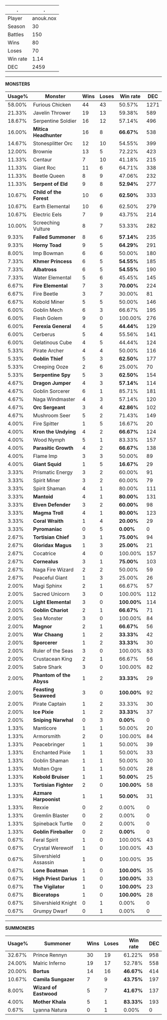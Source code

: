 .|.
|-|-
Player|anouk.nox
Season|30
Battles|150
Wins|80
Loses|70
Win rate|1.14
DEC|2459

---
**MONSTERS**

Usage%|Monster|Wins|Loses|Win rate|DEC|
-|-|-|-|-|-|
58.00%|Furious Chicken|44|43|50.57%|1271|
21.33%|Javelin Thrower|19|13|59.38%|589|
18.67%|Serpentine Soldier|16|12|57.14%|496|
16.00%|**Mitica Headhunter**|16|8|**66.67%**|538|
14.67%|Stonesplitter Orc|12|10|54.55%|399|
12.00%|Brownie|13|5|72.22%|423|
11.33%|Centaur|7|10|41.18%|215|
11.33%|Giant Roc|11|6|64.71%|338|
11.33%|Beetle Queen|8|9|47.06%|232|
11.33%|**Serpent of Eld**|9|8|**52.94%**|277|
10.67%|**Child of the Forest**|10|6|**62.50%**|333|
10.67%|Earth Elemental|10|6|62.50%|279|
10.67%|Electric Eels|7|9|43.75%|214|
10.00%|Screeching Vulture|8|7|53.33%|282|
9.33%|**Failed Summoner**|8|6|**57.14%**|235|
9.33%|**Horny Toad**|9|5|**64.29%**|291|
8.00%|Imp Bowman|6|6|50.00%|180|
7.33%|**Khmer Princess**|6|5|**54.55%**|185|
7.33%|**Albatross**|6|5|**54.55%**|190|
7.33%|Water Elemental|5|6|45.45%|145|
6.67%|**Fire Elemental**|7|3|**70.00%**|224|
6.67%|Fire Beetle|3|7|30.00%|81|
6.67%|Kobold Miner|5|5|50.00%|146|
6.00%|Goblin Mech|6|3|66.67%|195|
6.00%|Flesh Golem|9|0|100.00%|276|
6.00%|**Ferexia General**|4|5|**44.44%**|129|
6.00%|Cerberus|5|4|55.56%|141|
6.00%|Gelatinous Cube|4|5|44.44%|124|
5.33%|Pirate Archer|4|4|50.00%|116|
5.33%|**Goblin Thief**|5|3|**62.50%**|177|
5.33%|Creeping Ooze|2|6|25.00%|70|
5.33%|**Serpentine Spy**|5|3|**62.50%**|154|
4.67%|**Dragon Jumper**|4|3|**57.14%**|114|
4.67%|Goblin Sorcerer|6|1|85.71%|181|
4.67%|Naga Windmaster|4|3|57.14%|120|
4.67%|**Orc Sergeant**|3|4|**42.86%**|102|
4.67%|Mushroom Seer|5|2|71.43%|149|
4.00%|Fire Spitter|1|5|16.67%|20|
4.00%|**Kron the Undying**|4|2|**66.67%**|124|
4.00%|Wood Nymph|5|1|83.33%|157|
4.00%|**Parasitic Growth**|4|2|**66.67%**|138|
4.00%|Flame Imp|3|3|50.00%|89|
4.00%|**Giant Squid**|1|5|**16.67%**|29|
3.33%|Prismatic Energy|3|2|60.00%|91|
3.33%|Spirit Miner|3|2|60.00%|79|
3.33%|Spirit Shaman|4|1|80.00%|111|
3.33%|**Mantoid**|4|1|**80.00%**|131|
3.33%|**Elven Defender**|3|2|**60.00%**|98|
3.33%|**Magma Troll**|4|1|**80.00%**|123|
3.33%|**Coral Wraith**|1|4|**20.00%**|29|
3.33%|**Pyromaniac**|0|5|**0.00%**|0|
2.67%|**Tortisian Chief**|3|1|**75.00%**|94|
2.67%|**Gloridax Magus**|1|3|**25.00%**|21|
2.67%|Cocatrice|4|0|100.00%|157|
2.67%|**Cornealus**|3|1|**75.00%**|103|
2.67%|Naga Fire Wizard|2|2|50.00%|59|
2.67%|Peaceful Giant|1|3|25.00%|26|
2.00%|Magi Sphinx|2|1|66.67%|57|
2.00%|Sacred Unicorn|3|0|100.00%|112|
2.00%|**Light Elemental**|3|0|**100.00%**|114|
2.00%|**Goblin Chariot**|2|1|**66.67%**|71|
2.00%|Sea Monster|3|0|100.00%|84|
2.00%|**Magnor**|2|1|**66.67%**|56|
2.00%|**War Chaang**|1|2|**33.33%**|42|
2.00%|**Sporcerer**|1|2|**33.33%**|30|
2.00%|Ruler of the Seas|3|0|100.00%|83|
2.00%|Crustacean King|2|1|66.67%|56|
2.00%|Sabre Shark|3|0|100.00%|82|
2.00%|**Phantom of the Abyss**|1|2|**33.33%**|29|
2.00%|**Feasting Seaweed**|3|0|**100.00%**|92|
2.00%|Pirate Captain|1|2|33.33%|30|
2.00%|**Ice Pixie**|1|2|**33.33%**|37|
2.00%|**Sniping Narwhal**|0|3|**0.00%**|0|
1.33%|Manticore|1|1|50.00%|20|
1.33%|Armorsmith|2|0|100.00%|84|
1.33%|Peacebringer|1|1|50.00%|39|
1.33%|Enchanted Pixie|1|1|50.00%|33|
1.33%|Goblin Shaman|1|1|50.00%|30|
1.33%|Molten Ogre|1|1|50.00%|28|
1.33%|**Kobold Bruiser**|1|1|**50.00%**|25|
1.33%|**Tortisian Fighter**|2|0|**100.00%**|58|
1.33%|**Azmare Harpoonist**|1|1|**50.00%**|31|
1.33%|Rexxie|0|2|0.00%|0|
1.33%|Gremlin Blaster|0|2|0.00%|0|
1.33%|Spineback Turtle|0|2|0.00%|0|
1.33%|**Goblin Fireballer**|0|2|**0.00%**|0|
0.67%|Feral Spirit|1|0|100.00%|43|
0.67%|Crystal Werewolf|1|0|100.00%|43|
0.67%|Silvershield Assassin|1|0|100.00%|35|
0.67%|**Lone Boatman**|1|0|**100.00%**|35|
0.67%|**High Priest Darius**|1|0|**100.00%**|33|
0.67%|**The Vigilator**|1|0|**100.00%**|23|
0.67%|**Biceratops**|1|0|**100.00%**|28|
0.67%|Silvershield Knight|0|1|0.00%|0|
0.67%|Grumpy Dwarf|0|1|0.00%|0|

---
**SUMMONERS**

Usage%|Summoner|Wins|Loses|Win rate|DEC|
-|-|-|-|-|-|
32.67%|Prince Rennyn|30|19|61.22%|958|
24.00%|Malric Inferno|19|17|52.78%|558|
20.00%|**Bortus**|14|16|**46.67%**|414|
10.67%|**Camila Sungazer**|7|9|**43.75%**|197|
8.00%|**Wizard of Eastwood**|5|7|**41.67%**|137|
4.00%|**Mother Khala**|5|1|**83.33%**|193|
0.67%|Lyanna Natura|0|1|0.00%|0|
